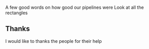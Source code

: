 A few good words on how good our pipelines were Look at all the rectangles 

## Thanks

I would like to thanks the people for their help